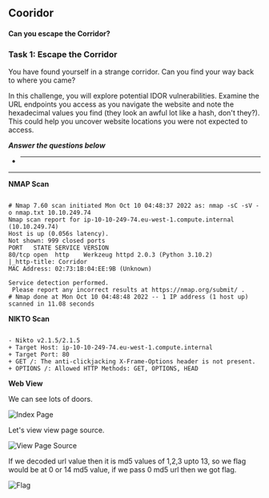 ## Cooridor

#### Can you escape the Corridor?

### Task 1: Escape the Corridor

You have found yourself in a strange corridor. Can you find your way back to where you came?

In this challenge, you will explore potential IDOR vulnerabilities. Examine the URL endpoints you access as you navigate the website and note the hexadecimal values you find (they look an awful lot like a hash, don't they?). This could help you uncover website locations you were not expected to access.

***Answer the questions below***
- ****

---

**NMAP Scan**

```

# Nmap 7.60 scan initiated Mon Oct 10 04:48:37 2022 as: nmap -sC -sV -o nmap.txt 10.10.249.74
Nmap scan report for ip-10-10-249-74.eu-west-1.compute.internal (10.10.249.74)
Host is up (0.056s latency).
Not shown: 999 closed ports
PORT   STATE SERVICE VERSION
80/tcp open  http    Werkzeug httpd 2.0.3 (Python 3.10.2)
|_http-title: Corridor
MAC Address: 02:73:1B:04:EE:9B (Unknown)

Service detection performed.
 Please report any incorrect results at https://nmap.org/submit/ .
# Nmap done at Mon Oct 10 04:48:48 2022 -- 1 IP address (1 host up) scanned in 11.08 seconds

```

**NIKTO Scan**

```

- Nikto v2.1.5/2.1.5
+ Target Host: ip-10-10-249-74.eu-west-1.compute.internal
+ Target Port: 80
+ GET /: The anti-clickjacking X-Frame-Options header is not present.
+ OPTIONS /: Allowed HTTP Methods: GET, OPTIONS, HEAD 

```

**Web View**

We can see lots of doors.

![Index Page](https://github.com/vrbait1107/CTF_WRITEUPS/blob/main/TryHackMe/images/Corridor/Picture-1.png "Index Page")

Let's view view page source.

![View Page Source](https://github.com/vrbait1107/CTF_WRITEUPS/blob/main/TryHackMe/images/Corridor/Picture-2.png "View Page Source")

If we decoded url value then it is md5 values of 1,2,3 upto 13, so we flag would be at 0 or 14 md5 value, if we pass 0 md5 url then we got flag.

![Flag](https://github.com/vrbait1107/CTF_WRITEUPS/blob/main/TryHackMe/images/Corridor/Picture-3.png "Flag")


